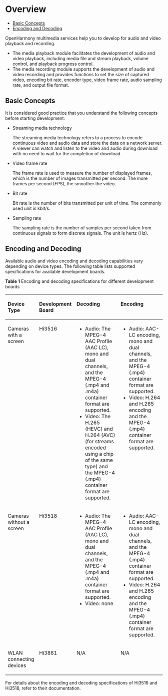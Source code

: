 # Overview<a name="EN-US_TOPIC_0000001051770578"></a>

-   [Basic Concepts](#section967213571204)
-   [Encoding and Decoding](#section1582020483111)

OpenHarmony multimedia services help you to develop for audio and video playback and recording.

-   The media playback module facilitates the development of audio and video playback, including media file and stream playback, volume control, and playback progress control.
-   The media recording module supports the development of audio and video recording and provides functions to set the size of captured video, encoding bit rate, encoder type, video frame rate, audio sampling rate, and output file format.

## Basic Concepts<a name="section967213571204"></a>

It is considered good practice that you understand the following concepts before starting development:

-   Streaming media technology

    The streaming media technology refers to a process to encode continuous video and audio data and store the data on a network server. A viewer can watch and listen to the video and audio during download with no need to wait for the completion of download.


-   Video frame rate

    The frame rate is used to measure the number of displayed frames, which is the number of images transmitted per second. The more frames per second \(FPS\), the smoother the video.

-   Bit rate

    Bit rate is the number of bits transmitted per unit of time. The commonly used unit is kbit/s.

-   Sampling rate

    The sampling rate is the number of samples per second taken from continuous signals to form discrete signals. The unit is hertz \(Hz\).


## Encoding and Decoding<a name="section1582020483111"></a>

Available audio and video encoding and decoding capabilities vary depending on device types. The following table lists supported specifications for available development boards.

**Table  1**  Encoding and decoding specifications for different development boards

<a name="table1611142712535"></a>
<table><thead align="left"><tr id="row5129278531"><th class="cellrowborder" valign="top" width="7.520752075207521%" id="mcps1.2.5.1.1"><p id="p163711594517"><a name="p163711594517"></a><a name="p163711594517"></a>Device Type</p>
</th>
<th class="cellrowborder" valign="top" width="8.24082408240824%" id="mcps1.2.5.1.2"><p id="p1112727195316"><a name="p1112727195316"></a><a name="p1112727195316"></a>Development Board</p>
</th>
<th class="cellrowborder" valign="top" width="40.82408240824083%" id="mcps1.2.5.1.3"><p id="p14124279538"><a name="p14124279538"></a><a name="p14124279538"></a>Decoding</p>
</th>
<th class="cellrowborder" valign="top" width="43.41434143414341%" id="mcps1.2.5.1.4"><p id="p812132715535"><a name="p812132715535"></a><a name="p812132715535"></a>Encoding</p>
</th>
</tr>
</thead>
<tbody><tr id="row712427195316"><td class="cellrowborder" valign="top" width="7.520752075207521%" headers="mcps1.2.5.1.1 "><p id="p19371179459"><a name="p19371179459"></a><a name="p19371179459"></a>Cameras with a screen</p>
</td>
<td class="cellrowborder" valign="top" width="8.24082408240824%" headers="mcps1.2.5.1.2 "><p id="p1312182713535"><a name="p1312182713535"></a><a name="p1312182713535"></a>Hi3516</p>
</td>
<td class="cellrowborder" valign="top" width="40.82408240824083%" headers="mcps1.2.5.1.3 "><a name="ul178862023587"></a><a name="ul178862023587"></a><ul id="ul178862023587"><li>Audio: The MPEG-4 AAC Profile (AAC LC), mono and dual channels, and the MPEG-4 (.mp4 and .m4a) container format are supported.</li><li>Video: The H.265 (HEVC) and H.264 (AVC) (for streams encoded using a chip of the same type) and the MPEG-4 (.mp4) container format are supported.</li></ul>
</td>
<td class="cellrowborder" valign="top" width="43.41434143414341%" headers="mcps1.2.5.1.4 "><a name="ul5101301882"></a><a name="ul5101301882"></a><ul id="ul5101301882"><li>Audio: AAC-LC encoding, mono and dual channels, and the MPEG-4 (.mp4) container format are supported.</li><li>Video: H.264 and H.265 encoding and the MPEG-4 (.mp4) container format are supported.</li></ul>
</td>
</tr>
<tr id="row01212273532"><td class="cellrowborder" valign="top" width="7.520752075207521%" headers="mcps1.2.5.1.1 "><p id="p33711914515"><a name="p33711914515"></a><a name="p33711914515"></a>Cameras without a screen</p>
</td>
<td class="cellrowborder" valign="top" width="8.24082408240824%" headers="mcps1.2.5.1.2 "><p id="p51202713531"><a name="p51202713531"></a><a name="p51202713531"></a>Hi3518</p>
</td>
<td class="cellrowborder" valign="top" width="40.82408240824083%" headers="mcps1.2.5.1.3 "><a name="ul11786193316820"></a><a name="ul11786193316820"></a><ul id="ul11786193316820"><li>Audio: The MPEG-4 AAC Profile (AAC LC), mono and dual channels, and the MPEG-4 (.mp4 and .m4a) container format are supported.</li><li>Video: none</li></ul>
</td>
<td class="cellrowborder" valign="top" width="43.41434143414341%" headers="mcps1.2.5.1.4 "><a name="ul816485812814"></a><a name="ul816485812814"></a><ul id="ul816485812814"><li>Audio: AAC-LC encoding, mono and dual channels, and the MPEG-4 (.mp4) container format are supported.</li><li>Video: H.264 and H.265 encoding and the MPEG-4 (.mp4) container format are supported.</li></ul>
</td>
</tr>
<tr id="row1812172713534"><td class="cellrowborder" valign="top" width="7.520752075207521%" headers="mcps1.2.5.1.1 "><p id="p6371594514"><a name="p6371594514"></a><a name="p6371594514"></a>WLAN connecting devices</p>
</td>
<td class="cellrowborder" valign="top" width="8.24082408240824%" headers="mcps1.2.5.1.2 "><p id="p1212927165318"><a name="p1212927165318"></a><a name="p1212927165318"></a>Hi3861</p>
</td>
<td class="cellrowborder" valign="top" width="40.82408240824083%" headers="mcps1.2.5.1.3 "><p id="p9122271537"><a name="p9122271537"></a><a name="p9122271537"></a>N/A</p>
</td>
<td class="cellrowborder" valign="top" width="43.41434143414341%" headers="mcps1.2.5.1.4 "><p id="p2012122713531"><a name="p2012122713531"></a><a name="p2012122713531"></a>N/A</p>
</td>
</tr>
</tbody>
</table>

For details about the encoding and decoding specifications of Hi3516 and Hi3518, refer to their documentation.

